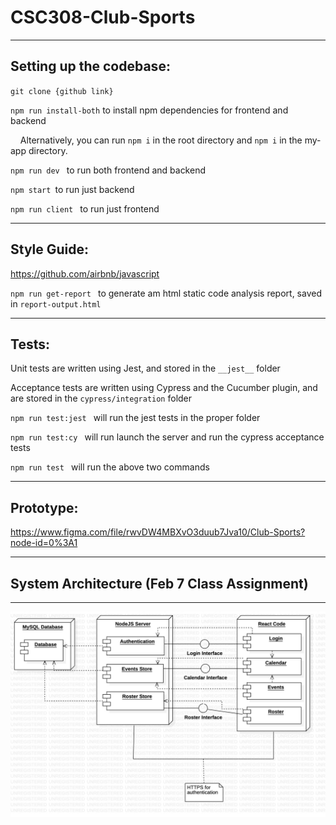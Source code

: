 # CSC308-Club-Sports

---

## Setting up the codebase:

`git clone {github link}`

`npm run install-both` to install npm dependencies for frontend and backend

&nbsp;&nbsp;&nbsp;&nbsp;Alternatively, you can run `npm i` in the root directory and `npm i` in the my-app directory.

`npm run dev ` to run both frontend and backend

`npm start `to run just backend

`npm run client ` to run just frontend

---

## Style Guide:
https://github.com/airbnb/javascript

`npm run get-report ` to generate am html static code analysis report, saved in `report-output.html`

---

## Tests:

Unit tests are written using Jest, and stored in the `__jest__` folder

Acceptance tests are written using Cypress and the Cucumber plugin, and are stored in the `cypress/integration` folder

`npm run test:jest ` will run the jest tests in the proper folder

`npm run test:cy ` will run launch the server and run the cypress acceptance tests

`npm run test ` will run the above two commands

---

## Prototype:

https://www.figma.com/file/rwvDW4MBXvO3duub7Jva10/Club-Sports?node-id=0%3A1

---

## System Architecture (Feb 7 Class Assignment)

---
![](uml.jpg)
